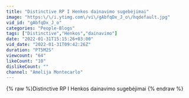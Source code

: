 ```yaml
---
title: "Distinctive RP I Henkos dainavimo sugebėjimai"
image: "https:\/\/i.ytimg.com\/vi\/gAbfqDx_J_o\/hqdefault.jpg"
vid_id: "gAbfqDx_J_o"
categories: "People-Blogs"
tags: ["Distinctive","Henkos","dainavimo"]
date: "2022-01-31T15:15:26+03:00"
vid_date: "2022-01-31T09:42:26Z"
duration: "PT5M2S"
viewcount: "64"
likeCount: "10"
dislikeCount: ""
channel: "Amelija Montecarlo"
---
```

{% raw %}Distinctive RP I Henkos dainavimo sugebėjimai {% endraw %}
